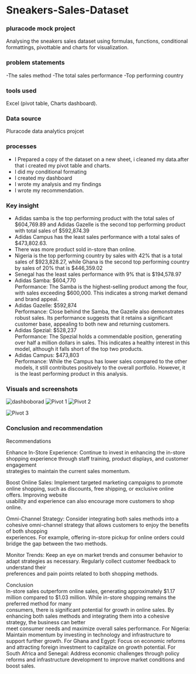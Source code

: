 # Sneakers-Sales-Dataset
 ### pluracode mock project
Analysing the sneakers sales dataset using formulas, functions, conditional formattings, pivottable and charts for visualization.
 ### problem statements 
 -The sales method
 -The total sales performance
 -Top performing country
 ### tools used
Excel (pivot table, Charts dashboard).
 ### Data source
 Pluracode data analytics projcet
 ### processes
 - I Prepared a copy of the dataset on a new sheet, i cleaned my data.after that i created my pivot table and charts.
 - I did my conditional formating
 - I created my dashboard
 - I wrote my analysis and my findings
 - I wrote my recommendation.
 ### Key insight
- Adidas samba is the top performing product with the total sales of $604,769.89 and Adidas Gazelle is the second top performing product with total sales of $592,874.39
- Adidas Campus has the least sales performance with a total sales of $473,802.63.
- There was more product sold in-store than online.
- Nigeria is the top performing country by sales with 42% that is a total sales of $923,828.27, while Ghana is the second top performing country by sales of 20%  that is $446,359.02
- Senegal has the least sales performance with 9% that is $194,578.97
- Adidas Samba: $604,770								
Performance: The Samba is the highest-selling product among the four, with sales exceeding $600,000. This indicates a strong market demand and brand appeal.								
- Adidas Gazelle: $592,874								
Performance: Close behind the Samba, the Gazelle also demonstrates robust sales. Its performance suggests that it retains a significant customer base, appealing to both new and returning customers.								
- Adidas Spezial: $528,237								
Performance: The Spezial holds a commendable position, generating over half a million dollars in sales. This indicates a healthy interest in this model, although it falls short of the top two products.								
- Adidas Campus: $473,803								
Performance: While the Campus has lower sales compared to the other models, it still contributes positively to the overall portfolio. However, it is the least performing product in this analysis.								
 ### Visuals and screenshots
 ![dashboborad](https://github.com/user-attachments/assets/cd72836e-0425-42dc-903c-ca33438cce01)
 ![Pivot 1](https://github.com/user-attachments/assets/0076d1a7-3af5-4299-82f9-714ec6e06731)
 ![Pivot 2](https://github.com/user-attachments/assets/304d7a5e-cfae-48eb-874a-46b966abcbc9)

 ![Pivot 3](https://github.com/user-attachments/assets/41afce55-e8db-472b-844c-c0c0e47e7b17)



 ### Conclusion and recommendation
 Recommendations	
	
Enhance In-Store Experience: Continue to invest in enhancing the in-store shopping experience through staff training, product displays, and customer engagement 	
strategies to maintain the current sales momentum.	
	
Boost Online Sales: Implement targeted marketing campaigns to promote online shopping, such as discounts, free shipping, or exclusive online offers. Improving website 	
usability and experience can also encourage more customers to shop online.	
	
Omni-Channel Strategy: Consider integrating both sales methods into a cohesive omni-channel strategy that allows customers to enjoy the benefits of both shopping 	
experiences. For example, offering in-store pickup for online orders could bridge the gap between the two methods.	
	
Monitor Trends: Keep an eye on market trends and consumer behavior to adapt strategies as necessary. Regularly collect customer feedback to understand their 	
preferences and pain points related to both shopping methods.	
	
Conclusion	
In-store sales outperform online sales, generating approximately $1.17 million compared to $1.03 million. While in-store shopping remains the preferred method for many 	
consumers, there is significant potential for growth in online sales. By enhancing both sales methods and integrating them into a cohesive strategy, the business can better 	
meet consumer needs and maximize overall sales performance.
For Nigeria: Maintain momentum by investing in technology and infrastructure to support further growth.	
For Ghana and Egypt: Focus on economic reforms and attracting foreign investment to capitalize on growth potential.	
For South Africa and Senegal: Address economic challenges through policy reforms and infrastructure development to improve market conditions and boost sales.	



	


 
